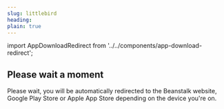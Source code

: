 ```yaml
---
slug: littlebird
heading: 
plain: true
---
```


import AppDownloadRedirect from '../../components/app-download-redirect';

<AppDownloadRedirect/>

## Please wait a moment

Please wait, you will be automatically redirected to the Beanstalk website, Google Play Store or Apple App Store depending on the device you're on.